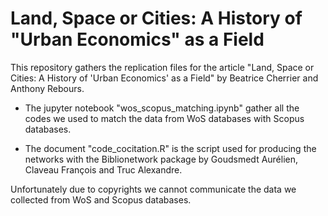 # Land, Space or Cities: A History of "Urban Economics" as a Field

This repository gathers the replication files for the article "Land, Space or Cities: A History of 'Urban Economics' as a Field" by Beatrice Cherrier and Anthony Rebours.

- The jupyter notebook "wos_scopus_matching.ipynb" gather all the codes we used to match the data from WoS databases with Scopus databases. 

- The document "code_cocitation.R" is the script used for producing the networks with the Biblionetwork package by Goudsmedt Aurélien, Claveau François and Truc Alexandre.  

Unfortunately due to copyrights we cannot communicate the data we collected from WoS and Scopus databases.
